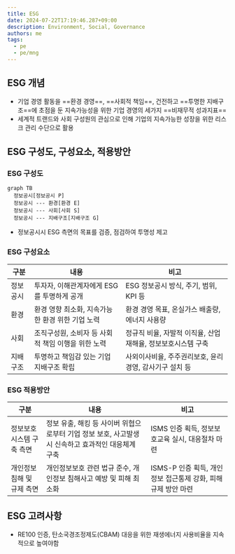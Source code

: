 ```yaml
---
title: ESG
date: 2024-07-22T17:19:46.287+09:00
description: Environment, Social, Governance
authors: me
tags: 
  - pe
  - pe/mng
---
```


## ESG 개념

- 기업 경영 활동을 ==환경 경영==, ==사회적 책임==, 건전하고 ==투명한 지배구조==에 초점을 둔 지속가능성을 위한 기업 경영의 세가지 ==비재무적 성과지표==
- 세계적 트랜드와 사회 구성원의 관심으로 인해 기업의 지속가능한 성장을 위한 리스크 관리 수단으로 활용

## ESG 구성도, 구성요소, 적용방안

### ESG 구성도

```mermaid
graph TB
  정보공시[정보공시 P]
  정보공시 --- 환경[환경 E]
  정보공시 --- 사회[사회 S]
  정보공시 --- 지배구조[지배구조 G]
```

- 정보공시시 ESG 측면의 목표를 검증, 점검하여 투명성 제고

### ESG 구성요소

| 구분 | 내용 | 비고 |
| --- | --- | --- |
| 정보공시 | 투자자, 이해관계자에게 ESG를 투명하게 공개 | ESG 정보공시 방식, 주기, 범위, KPI 등 |
| 환경 | 환경 영향 최소화, 지속가능한 환경 위한 기업 노력 | 환경 경영 목표, 온실가스 배출량, 에너지 사용량 |
| 사회 | 조직구성원, 소비자 등 사회적 책임 이행을 위한 노력 | 정규직 비율, 자발적 이직율, 산업재해율, 정보보호시스템 구축 |
| 지배구조 | 투명하고 책임감 있는 기업 지배구조 확립 | 사외이사비율, 주주권리보호, 윤리경영, 감사기구 설치 등 |

### ESG 적용방안

| 구분 | 내용 | 비고 |
| --- | --- | --- |
| 정보보호시스템 구축 측면 | 정보 유출, 해킹 등 사이버 위협으로부터 기업 정보 보호, 사고발생시 신속하고 효과적인 대응체계 구축 | ISMS 인증 획득, 정보보호교육 실시, 대응절차 마련 |
| 개인정보침해 및 규제 측면 | 개인정보보호 관련 법규 준수, 개인정보 침해사고 예방 및 피해 최소화 | ISMS-P 인증 획득, 개인정보 접근통제 강화, 피해규제 방안 마련 |

## ESG 고려사항

- RE100 인증, 탄소국경조정제도(CBAM) 대응을 위한 재생에너지 사용비율을 지속적으로 높여야함
